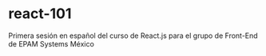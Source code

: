 # react-101
Primera sesión en español del curso de React.js para el grupo de Front-End de EPAM Systems México
